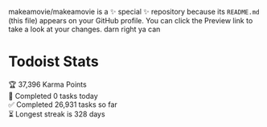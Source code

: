 makeamovie/makeamovie is a ✨ special ✨ repository because its `README.md` (this file) appears on your GitHub profile.
You can click the Preview link to take a look at your changes. darn right ya can

# Todoist Stats

<!-- TODO-IST:START -->
🏆  37,396 Karma Points           
🌸  Completed 0 tasks today           
✅  Completed 26,931 tasks so far           
⏳  Longest streak is 328 days
<!-- TODO-IST:END -->